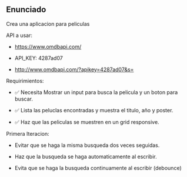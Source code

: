 ## Enunciado

Crea una aplicacion para peliculas

API a usar:

- https://www.omdbapi.com/
- API_KEY: 4287ad07

- http://www.omdbapi.com/?apikey=4287ad07&s=


Requirimientos:

- ✅  Necesita Mostrar un input para busca la pelicula y un boton para buscar.

-  ✅ Lista las peluclas encontradas y muestra el titulo, año y poster.

-  ✅ Haz que las peliculas se muestren en un grid responsive.

Primera Iteracion:

- Evitar que se haga la misma busqueda dos veces seguidas.

- Haz que la busqueda se haga automaticamente al escribir.

- Evita que se haga la busqueda continuamente al escribir (debounce)